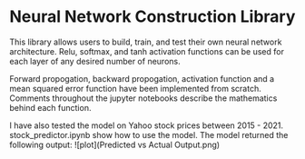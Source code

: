 # Neural Network Construction Library

This library allows users to build, train, and test their own neural network architecture.
Relu, softmax, and tanh activation functions can be used for each layer of any desired number of neurons.

Forward propogation, backward propogation, activation function and a mean squared error function have been implemented from scratch.
Comments throughout the jupyter notebooks describe the mathematics behind each function.


I have also tested the model on Yahoo stock prices between 2015 - 2021.
stock_predictor.ipynb show how to use the model.
The model returned the following output:
![plot](Predicted vs Actual Output.png)
